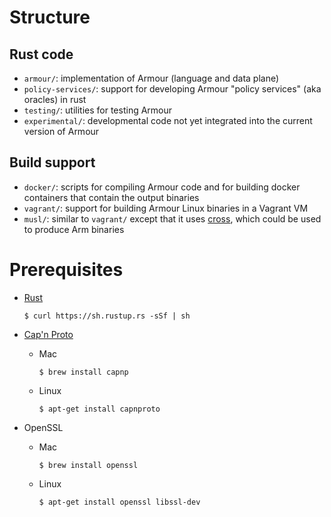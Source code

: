 Structure
=========

## Rust code

- `armour/`: implementation of Armour (language and data plane)
- `policy-services/`: support for developing Armour "policy services" (aka oracles) in rust
- `testing/`: utilities for testing Armour
- `experimental/`: developmental code not yet integrated into the current version of Armour

## Build support

- `docker/`: scripts for compiling Armour code and for building docker containers that contain the output binaries
- `vagrant/`: support for building Armour Linux binaries in a Vagrant VM
- `musl/`: similar to `vagrant/` except that it uses [cross](https://github.com/rust-embedded/cross), which could be used to produce Arm binaries

Prerequisites
=============

- [Rust](https://www.rust-lang.org/tools/install)

    ```shell
    $ curl https://sh.rustup.rs -sSf | sh
    ```
    
- [Cap'n Proto](https://capnproto.org/install.html)

    - Mac
    
        ```shell
        $ brew install capnp
        ```
    - Linux

        ```shell
        $ apt-get install capnproto
        ```

- OpenSSL

    - Mac

        ```shell
        $ brew install openssl
        ```

    - Linux

        ```shell
        $ apt-get install openssl libssl-dev
        ```
